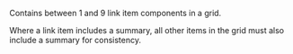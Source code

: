 Contains between 1 and 9 link item components in a grid.

Where a link item includes a summary, all other items in the grid must also include a summary for consistency.